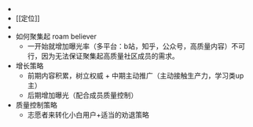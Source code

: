 - 
- [[定位]]
- 
- 如何聚集起 roam believer
    - 一开始就增加曝光率（多平台：b站，知乎，公众号，高质量内容）不可行，因为无法保证聚集起高质量社区成员的需求。
- 增长策略
    - 前期内容积累，树立权威 + 中期主动推广（主动接触生产力，学习类up主）
    - 后期增加曝光（配合成员质量控制）
- 质量控制策略
    - 志愿者来转化小白用户+适当的劝退策略
